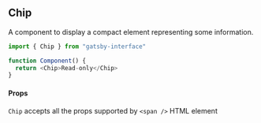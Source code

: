 ## Chip

A component to display a compact element representing some information.

```javascript
import { Chip } from "gatsby-interface"

function Component() {
  return <Chip>Read-only</Chip>
}
```

#### Props

`Chip` accepts all the props supported by `<span />` HTML element
